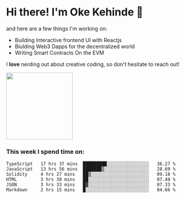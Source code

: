 # Hi there! I'm Oke Kehinde :cowboy_hat_face:

and here are a few things I'm working on:

- Building Interactive frontend UI with Reactjs
- Biulding Web3 Dapps for the decentralized world
- Writing Smart Contracts On the EVM

I **love** nerding out about creative coding, so don't hesitate to reach out!


<img height="180em" src="https://github-readme-stats.vercel.app/api?username=okeken&show_icons=true&hide_border=true&&count_private=true&include_all_commits=true" />

### This week I spend time on:

<!--START_SECTION:waka-->

```text
TypeScript   17 hrs 37 mins  █████████░░░░░░░░░░░░░░░░   36.27 %
JavaScript   13 hrs 56 mins  ███████▒░░░░░░░░░░░░░░░░░   28.69 %
Solidity     4 hrs 27 mins   ██▒░░░░░░░░░░░░░░░░░░░░░░   09.18 %
HTML         3 hrs 38 mins   ██░░░░░░░░░░░░░░░░░░░░░░░   07.49 %
JSON         3 hrs 33 mins   █▓░░░░░░░░░░░░░░░░░░░░░░░   07.33 %
Markdown     2 hrs 15 mins   █░░░░░░░░░░░░░░░░░░░░░░░░   04.66 %
```

<!--END_SECTION:waka-->
